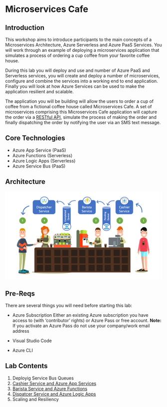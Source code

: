 # Microservices Cafe

## Introduction

This workshop aims to introduce participants to the main concepts of a Microservices Architecture, Azure Serverless and Azure PaaS Services. You will work through an example of deploying a microservices application that simulates a process of ordering a cup coffee from your favorite coffee house. 

During this lab you will deploy and use and number of Azure PaaS and Serverless services, you will create and deploy a number of microservices, configure and combine the services into a working end to end application. Finally you will look at how Azure Services can be used to make the application resilient and scalable.

The application you will be building will allow the users to order a cup of coffee from a fictional coffee house called Microservices Cafe. A set of microservices comprising this Microservices Cafe application will capture the order via a [RESTful API](https://docs.microsoft.com/en-us/azure/architecture/best-practices/api-design), simulate the process of making the order and finally dispatching the order by notifying the user via an SMS text message. 

## Core Technologies

* Azure App Service (PaaS)
* Azure Functions (Serverless)
* Azure Logic Apps (Serverless)
* Azure Service Bus (PaaS)

## Architecture

![MicroservicesCafe.png](./Images/MicroservicesCafe.png)

## Pre-Reqs
There are several things you will need before starting this lab:

* Azure Subscription 
Either an existing Azure subscription you have access to (with ‘contributor’ rights) or Azure Pass or free account. 
**Note:** If you activate an Azure Pass do not use your company/work email address

* Visual Studio Code
* Azure CLI

## Lab Contents

1. Deployig Service Bus Queues
2. [Cashier Service and Azure App Services](./Labs/CashierService/Readme.md)
3. [Barista Service and Azure Functions](./Labs/BaristaService/Readme.md)
4. [Dispatcer Service and Azure Logic Apps](./Labs/DispatcherService/Readme.md)
5. Scaling and Resiliency  
